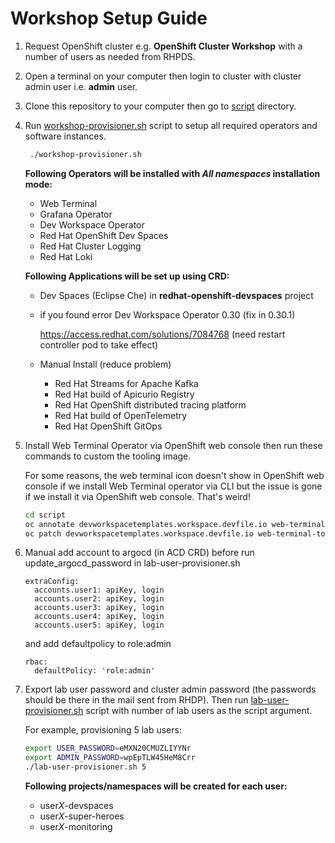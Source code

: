 # Workshop Setup Guide

1. Request OpenShift cluster e.g. **OpenShift Cluster Workshop** with a number of users as needed from RHPDS.

2. Open a terminal on your computer then login to cluster with cluster admin user i.e. **admin** user.

3. Clone this repository to your computer then go to [script](script/) directory.

4. Run [workshop-provisioner.sh](script/workshop-provisioner.sh) script to setup all required operators and software instances.

   ```sh
    ./workshop-provisioner.sh
   ```

   **Following Operators will be installed with *All namespaces* installation mode:**

   * Web Terminal
   * Grafana Operator
   * Dev Workspace Operator 
   * Red Hat OpenShift Dev Spaces
   * Red Hat Cluster Logging
   * Red Hat Loki

   **Following Applications will be set up using CRD:**

   * Dev Spaces (Eclipse Che) in **redhat-openshift-devspaces** project

   - if you found error Dev Workspace Operator 0.30  (fix in 0.30.1)

      https://access.redhat.com/solutions/7084768 (need restart controller pod to take effect)

   - Manual Install (reduce problem)

      - Red Hat Streams for Apache Kafka
      - Red Hat build of Apicurio Registry
      - Red Hat OpenShift distributed tracing platform
      - Red Hat build of OpenTelemetry
      - Red Hat OpenShift GitOps

5. Install Web Terminal Operator via OpenShift web console then run these commands to custom the tooling image.

   For some reasons, the web terminal icon doesn't show in OpenShift web console if we install Web Terminal operator via CLI but the issue is gone if we install it via OpenShift web console. That's weird!

   ```sh
   cd script
   oc annotate devworkspacetemplates.workspace.devfile.io web-terminal-tooling 'web-terminal.redhat.com/unmanaged-state=true' -n openshift-operators
   oc patch devworkspacetemplates.workspace.devfile.io web-terminal-tooling --type=merge --patch-file=../manifest/web-terminal-tooling.json -n openshift-operators
   ```

6. Manual add account to argocd (in ACD CRD) before run update_argocd_password in lab-user-provisioner.sh
   
   ```
   extraConfig:
     accounts.user1: apiKey, login
     accounts.user2: apiKey, login
     accounts.user3: apiKey, login
     accounts.user4: apiKey, login
     accounts.user5: apiKey, login
    ```
   
   and add defaultpolicy to role:admin 

   ```
   rbac:
     defaultPolicy: 'role:admin'
   ```



7. Export lab user password and cluster admin password (the passwords should be there in the mail sent from RHDP). Then run [lab-user-provisioner.sh](script/lab-user-provisioner.sh) script with number of lab users as the script argument.

   For example, provisioning 5 lab users:

   ```sh
   export USER_PASSWORD=eMXN20CMUZLIYYNr
   export ADMIN_PASSWORD=wpEpTLW45HeM8Crr
   ./lab-user-provisioner.sh 5
   ```

   **Following projects/namespaces will be created for each user:**
   * user*X*-devspaces
   * user*X*-super-heroes
   * user*X*-monitoring
